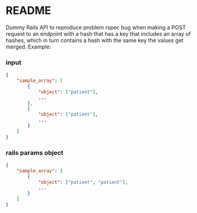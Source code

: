 # README

Dummy Rails API to reproduce problem rspec bug when making a POST request to an endpoint with a hash that has a key that includes an array of hashes, which in turn contains a hash with the same key the values get merged. Example:

### input

```json
{
	"sample_array": [
		{
			"object": ["patient"],
			...
		},
		{
			"object": ["patient"],
			...
		}
	]
}
```

### rails params object

```json
{
	"sample_array": [
		{
			"object": ["patient", "patient"],
			...
		}
	]
}
```
